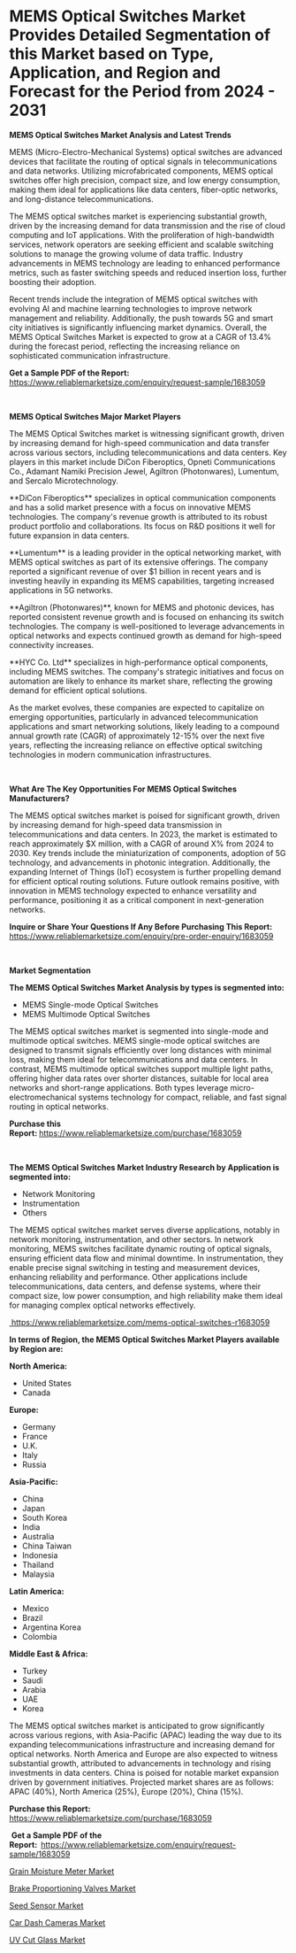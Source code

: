 <p><h1>MEMS Optical Switches Market Provides Detailed Segmentation of this Market based on Type, Application, and Region and Forecast for the Period from 2024 - 2031</h1></p><p><strong>MEMS Optical Switches Market Analysis and Latest Trends</strong></p>
<p><p>MEMS (Micro-Electro-Mechanical Systems) optical switches are advanced devices that facilitate the routing of optical signals in telecommunications and data networks. Utilizing microfabricated components, MEMS optical switches offer high precision, compact size, and low energy consumption, making them ideal for applications like data centers, fiber-optic networks, and long-distance telecommunications.</p><p>The MEMS optical switches market is experiencing substantial growth, driven by the increasing demand for data transmission and the rise of cloud computing and IoT applications. With the proliferation of high-bandwidth services, network operators are seeking efficient and scalable switching solutions to manage the growing volume of data traffic. Industry advancements in MEMS technology are leading to enhanced performance metrics, such as faster switching speeds and reduced insertion loss, further boosting their adoption.</p><p>Recent trends include the integration of MEMS optical switches with evolving AI and machine learning technologies to improve network management and reliability. Additionally, the push towards 5G and smart city initiatives is significantly influencing market dynamics. Overall, the MEMS Optical Switches Market is expected to grow at a CAGR of 13.4% during the forecast period, reflecting the increasing reliance on sophisticated communication infrastructure.</p></p>
<p><strong>Get a Sample PDF of the Report:&nbsp;</strong> <a href="https://www.reliablemarketsize.com/enquiry/request-sample/1683059?utm_campaign=1553&utm_medium=2&utm_source=Github&utm_content=ia&utm_term=15102024&utm_id=mems-optical-switches">https://www.reliablemarketsize.com/enquiry/request-sample/1683059</a></p>
<p>&nbsp;</p>
<p><strong>MEMS Optical Switches Major Market Players</strong></p>
<p><p>The MEMS Optical Switches market is witnessing significant growth, driven by increasing demand for high-speed communication and data transfer across various sectors, including telecommunications and data centers. Key players in this market include DiCon Fiberoptics, Opneti Communications Co., Adamant Namiki Precision Jewel, Agiltron (Photonwares), Lumentum, and Sercalo Microtechnology.</p><p>**DiCon Fiberoptics** specializes in optical communication components and has a solid market presence with a focus on innovative MEMS technologies. The company's revenue growth is attributed to its robust product portfolio and collaborations. Its focus on R&D positions it well for future expansion in data centers.</p><p>**Lumentum** is a leading provider in the optical networking market, with MEMS optical switches as part of its extensive offerings. The company reported a significant revenue of over $1 billion in recent years and is investing heavily in expanding its MEMS capabilities, targeting increased applications in 5G networks.</p><p>**Agiltron (Photonwares)**, known for MEMS and photonic devices, has reported consistent revenue growth and is focused on enhancing its switch technologies. The company is well-positioned to leverage advancements in optical networks and expects continued growth as demand for high-speed connectivity increases.</p><p>**HYC Co. Ltd** specializes in high-performance optical components, including MEMS switches. The company's strategic initiatives and focus on automation are likely to enhance its market share, reflecting the growing demand for efficient optical solutions.</p><p>As the market evolves, these companies are expected to capitalize on emerging opportunities, particularly in advanced telecommunication applications and smart networking solutions, likely leading to a compound annual growth rate (CAGR) of approximately 12-15% over the next five years, reflecting the increasing reliance on effective optical switching technologies in modern communication infrastructures.</p></p>
<p>&nbsp;</p>
<p><strong>What Are The Key Opportunities For MEMS Optical Switches Manufacturers?</strong></p>
<p><p>The MEMS optical switches market is poised for significant growth, driven by increasing demand for high-speed data transmission in telecommunications and data centers. In 2023, the market is estimated to reach approximately $X million, with a CAGR of around X% from 2024 to 2030. Key trends include the miniaturization of components, adoption of 5G technology, and advancements in photonic integration. Additionally, the expanding Internet of Things (IoT) ecosystem is further propelling demand for efficient optical routing solutions. Future outlook remains positive, with innovation in MEMS technology expected to enhance versatility and performance, positioning it as a critical component in next-generation networks.</p></p>
<p><strong>Inquire or Share Your Questions If Any Before Purchasing This Report:</strong> <a href="https://www.reliablemarketsize.com/enquiry/pre-order-enquiry/1683059?utm_campaign=1553&utm_medium=2&utm_source=Github&utm_content=ia&utm_term=15102024&utm_id=mems-optical-switches">https://www.reliablemarketsize.com/enquiry/pre-order-enquiry/1683059</a></p>
<p>&nbsp;</p>
<p><strong>Market Segmentation</strong></p>
<p><strong>The MEMS Optical Switches Market Analysis by types is segmented into:</strong></p>
<p><ul><li>MEMS Single-mode Optical Switches</li><li>MEMS Multimode Optical Switches</li></ul></p>
<p><p>The MEMS optical switches market is segmented into single-mode and multimode optical switches. MEMS single-mode optical switches are designed to transmit signals efficiently over long distances with minimal loss, making them ideal for telecommunications and data centers. In contrast, MEMS multimode optical switches support multiple light paths, offering higher data rates over shorter distances, suitable for local area networks and short-range applications. Both types leverage micro-electromechanical systems technology for compact, reliable, and fast signal routing in optical networks.</p></p>
<p><strong>Purchase this Report:&nbsp;</strong><a href="https://www.reliablemarketsize.com/purchase/1683059?utm_campaign=1553&utm_medium=2&utm_source=Github&utm_content=ia&utm_term=15102024&utm_id=mems-optical-switches">https://www.reliablemarketsize.com/purchase/1683059</a></p>
<p>&nbsp;</p>
<p><strong>The MEMS Optical Switches Market Industry Research by Application is segmented into:</strong></p>
<p><ul><li>Network Monitoring</li><li>Instrumentation</li><li>Others</li></ul></p>
<p><p>The MEMS optical switches market serves diverse applications, notably in network monitoring, instrumentation, and other sectors. In network monitoring, MEMS switches facilitate dynamic routing of optical signals, ensuring efficient data flow and minimal downtime. In instrumentation, they enable precise signal switching in testing and measurement devices, enhancing reliability and performance. Other applications include telecommunications, data centers, and defense systems, where their compact size, low power consumption, and high reliability make them ideal for managing complex optical networks effectively.</p></p>
<p><a href="https://www.reliablemarketsize.com/mems-optical-switches-r1683059?utm_campaign=1553&utm_medium=2&utm_source=Github&utm_content=ia&utm_term=15102024&utm_id=mems-optical-switches">&nbsp;https://www.reliablemarketsize.com/mems-optical-switches-r1683059</a></p>
<p><strong>In terms of Region, the MEMS Optical Switches Market Players available by Region are:</strong></p>
<p>
    <p> <strong> North America: </strong>
        <ul>
            <li>United States</li>
            <li>Canada</li>
        </ul>
        </p> 
    <p> <strong> Europe: </strong>
        <ul>
            <li>Germany</li>
            <li>France</li>
            <li>U.K.</li>
            <li>Italy</li>
            <li>Russia</li>
        </ul>
        </p> 
    <p> <strong> Asia-Pacific: </strong>
        <ul>
            <li>China</li>
            <li>Japan</li>
            <li>South Korea</li>
            <li>India</li>
            <li>Australia</li>
            <li>China Taiwan</li>
            <li>Indonesia</li>
            <li>Thailand</li>
            <li>Malaysia</li>
        </ul>
        </p> 
    <p> <strong> Latin America: </strong>
        <ul>
            <li>Mexico</li>
            <li>Brazil</li>
            <li>Argentina Korea</li>
            <li>Colombia</li>
        </ul>
        </p> 
    <p> <strong> Middle East & Africa: </strong>
        <ul>
            <li>Turkey</li>
            <li>Saudi</li>
            <li>Arabia</li>
            <li>UAE</li>
            <li>Korea</li>
        </ul>
    </p>
    </p>
<p><p>The MEMS optical switches market is anticipated to grow significantly across various regions, with Asia-Pacific (APAC) leading the way due to its expanding telecommunications infrastructure and increasing demand for optical networks. North America and Europe are also expected to witness substantial growth, attributed to advancements in technology and rising investments in data centers. China is poised for notable market expansion driven by government initiatives. Projected market shares are as follows: APAC (40%), North America (25%), Europe (20%), China (15%).</p></p>
<p><strong>Purchase this Report: </strong><a href="https://www.reliablemarketsize.com/purchase/1683059?utm_campaign=1553&utm_medium=2&utm_source=Github&utm_content=ia&utm_term=15102024&utm_id=mems-optical-switches">https://www.reliablemarketsize.com/purchase/1683059</a></p>
<p>&nbsp;<strong>Get a Sample PDF of the Report:&nbsp;&nbsp;</strong><a href="https://www.reliablemarketsize.com/enquiry/request-sample/1683059?utm_campaign=1553&utm_medium=2&utm_source=Github&utm_content=ia&utm_term=15102024&utm_id=mems-optical-switches">https://www.reliablemarketsize.com/enquiry/request-sample/1683059</a></p>
<p><strong></strong></p>
<p><p><a href="https://github.com/allamcryd/Market-Research-Report-List-1/blob/main/grain-moisture-meter-market.md?utm_campaign=1553&utm_medium=2&utm_source=Github&utm_content=ia&utm_term=15102024&utm_id=mems-optical-switches">Grain Moisture Meter Market</a></p><p><a href="https://www.linkedin.com/pulse/brake-proportioning-valves-value-chain-analysis-from-raw-gmvde?utm_campaign=1553&utm_medium=2&utm_source=Github&utm_content=ia&utm_term=15102024&utm_id=mems-optical-switches">Brake Proportioning Valves Market</a></p><p><a href="https://github.com/nitatoth2h/Market-Research-Report-List-1/blob/main/seed-sensor-market.md?utm_campaign=1553&utm_medium=2&utm_source=Github&utm_content=ia&utm_term=15102024&utm_id=mems-optical-switches">Seed Sensor Market</a></p><p><a href="https://www.linkedin.com/pulse/navigating-global-car-dash-cameras-market-from-trends-strategy-fuqyf?utm_campaign=1553&utm_medium=2&utm_source=Github&utm_content=ia&utm_term=15102024&utm_id=mems-optical-switches">Car Dash Cameras Market</a></p><p><a href="https://www.linkedin.com/pulse/uv-cut-glass-market-research-report-2024-2031-see-market-cjtee?utm_campaign=1553&utm_medium=2&utm_source=Github&utm_content=ia&utm_term=15102024&utm_id=mems-optical-switches">UV Cut Glass Market</a></p></p>